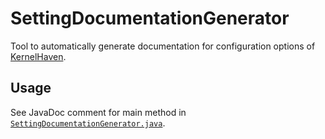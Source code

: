 # SettingDocumentationGenerator

<!-- ![Build Status](http://jenkins.sse.uni-hildesheim.de/buildStatus/icon?job=TODO) -->

Tool to automatically generate documentation for configuration options of [KernelHaven](https://github.com/KernelHaven/KernelHaven).

## Usage

See JavaDoc comment for main method in [`SettingDocumentationGenerator.java`](https://github.com/KernelHaven/SettingDocumentationGenerator/blob/master/src/net/ssehub/kernel_haven/util/SettingDocumentationGenerator.java).
